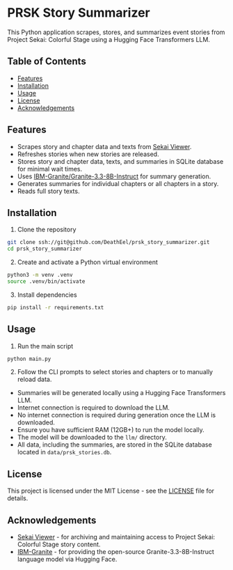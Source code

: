# PRSK Story Summarizer
This Python application scrapes, stores, and summarizes event stories from Project Sekai: Colorful Stage using a Hugging Face Transformers LLM.

## Table of Contents
- [Features](#features)
- [Installation](#installation)
- [Usage](#usage)
- [License](#license)
- [Acknowledgements](#acknowledgements)

## Features
- Scrapes story and chapter data and texts from [Sekai Viewer](https://sekai.best/storyreader/eventStory).
- Refreshes stories when new stories are released.
- Stores story and chapter data, texts, and summaries in SQLite database for minimal wait times.
- Uses [IBM-Granite/Granite-3.3-8B-Instruct](https://huggingface.co/ibm-granite/granite-3.3-8b-instruct) for summary generation.
- Generates summaries for individual chapters or all chapters in a story.
- Reads full story texts.

## Installation
1. Clone the repository
```bash
git clone ssh://git@github.com/DeathEel/prsk_story_summarizer.git
cd prsk_story_summarizer
```

2. Create and activate a Python virtual environment
```bash
python3 -m venv .venv
source .venv/bin/activate
```

3. Install dependencies
```bash
pip install -r requirements.txt
```

## Usage
1. Run the main script
```bash
python main.py
```

2. Follow the CLI prompts to select stories and chapters or to manually reload data.
- Summaries will be generated locally using a Hugging Face Transformers LLM.
- Internet connection is required to download the LLM.
- No internet connection is required during generation once the LLM is downloaded.
- Ensure you have sufficient RAM (12GB+) to run the model locally.
- The model will be downloaded to the `llm/` directory.
- All data, including the summaries, are stored in the SQLite database located in `data/prsk_stories.db`.

## License
This project is licensed under the MIT License - see the [LICENSE](LICENSE) file for details.

## Acknowledgements
- [Sekai Viewer](https://sekai.best/storyreader/eventStory) - for archiving and maintaining access to Project Sekai: Colorful Stage story content.
- [IBM-Granite](https://huggingface.co/ibm-granite/granite-3.3-8b-instruct) - for providing the open-source Granite-3.3-8B-Instruct language model via Hugging Face.
